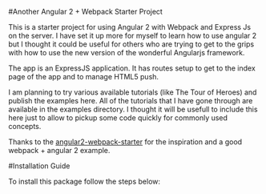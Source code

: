 #Another Angular 2 + Webpack Starter Project

This is a starter project for using Angular 2 with Webpack and Express Js on the server. I have set it up more for myself to learn how to use angular 2 but I thought it could be useful for others who are trying to get to the grips with how to use the new version of the wonderful Angularjs framework.

The app is an ExpressJS application. It has routes setup to get to the index page of the app and to manage HTML5 push.

I am planning to try various available tutorials (like The Tour of Heroes) and publish the examples here. All of the tutorials that I have gone through are available in the examples directory. I thought it will be usefull to include this here just to allow to pickup some code quickly for commonly used concepts.

Thanks to the [angular2-webpack-starter](https://github.com/AngularClass/angular2-webpack-starter) for the inspiration and a good webpack + angular 2 example.

#Installation Guide

To install this package follow the steps below:

